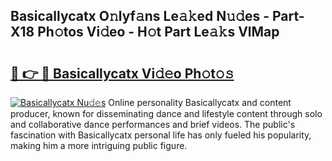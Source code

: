 ## Basicallycatx O𝚗lyf𝚊ns Le𝚊𝚔ed N𝚞𝚍es - Part-X18 Ph𝚘tos Vi𝚍eo - H𝚘t Part Le𝚊𝚔s VlMap

# <h2><a href="http://hf1epe6.feru.top/?c=Basicallycatx">🔗 👉 🔴 Basicallycatx Vi𝚍𝚎o Ph𝚘t𝚘𝚜</a></h2>

[![Basicallycatx Nu𝚍𝚎s](https://i.imgur.com/0TWrTi3.gif)](http://hf1epe6.feru.top/?c=Basicallycatx)
Online personality Basicallycatx and content producer, known for disseminating dance and lifestyle content through solo and collaborative dance performances and brief videos. The public's fascination with Basicallycatx personal life has only fueled his popularity, making him a more intriguing public figure. 
